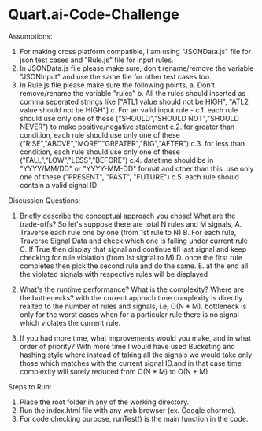 # Quart.ai-Code-Challenge

Assumptions:
1. For making cross platform compatible, I am using "JSONData.js" file for json test cases and "Rule.js" file for input rules.
2. In JSONData.js file please make sure, don't rename/remove the variable "JSONInput" and use the same file for other test cases too.
3. In Rule.js file please make sure the following points,
a. Don't remove/rename the variable "rules"
b. All the rules should inserted as comma seperated strings like ["ATL1 value should not be HIGH", "ATL2 value should not be HIGH"]
c. For an valid input rule -
c.1. each rule should use only one of these ("SHOULD","SHOULD NOT","SHOULD NEVER") to make positive/negative statement
c.2. for greater than condition, each rule should use only one of these ("RISE","ABOVE","MORE","GREATER","BIG","AFTER")
c.3. for less than condition, each rule should use only one of these ("FALL","LOW","LESS","BEFORE")
c.4. datetime should be in "YYYY/MM/DD" or "YYYY-MM-DD" format and other than this, use only one of these ("PRESENT", "PAST", "FUTURE")
c.5. each rule should contain a valid signal ID


Discussion Questions:
1. Briefly describe the conceptual approach you chose! What are the trade-offs?
So let's suppose there are total N rules and M signals,
A. Traverse each rule one by one (from 1st rule to N)
B. For each rule, Traverse Signal Data and check which one is failing under current rule
C. If True then display that signal and continue till last signal and keep checking for rule violation (from 1st signal to M)
D. once the first rule completes then pick the second rule and do the same.
E. at the end all the violated signals with respective rules will be displayed

2. What's the runtime performance? What is the complexity? Where are the bottlenecks?
with the current approch time complexity is directly realted to the number of rules and signals, i.e, O(N * M).
bottleneck is only for the worst cases when for a particular rule there is no signal which violates the current rule.

3. If you had more time, what improvements would you make, and in what order of priority?
With more time I would have used Bucketing and hashing style where instead of taking all the signals we would take only those which matches with the current signal ID.and in that case time complexity will surely reduced from O(N * M) to O(N + M)


Steps to Run:
1. Place the root folder in any of the working directory.
2. Run the index.html file with any web browser (ex. Google chorme).
3. For code checking purpose, runTest() is the main function in the code.
